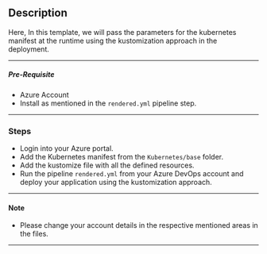 ## Description

Here, In this template, we will pass the parameters for the kubernetes manifest at the runtime using the kustomization approach in the deployment.

---
##### Pre-Requisite


* Azure Account
* Install as mentioned in the `rendered.yml` pipeline step.

---
### Steps

* Login into your Azure portal.
* Add the Kubernetes manifest from the `Kubernetes/base` folder.
* Add the kustomize file with all the defined resources.
* Run the pipeline `rendered.yml` from your Azure DevOps account and deploy your application using the kustomization approach.


---

#### Note

* Please change your account details in the respective mentioned areas in the files. 

---
 